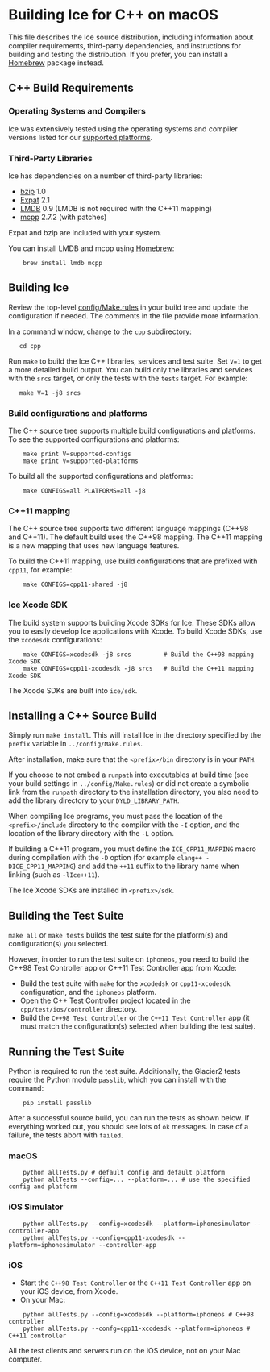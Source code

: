 # Building Ice for C++ on macOS

This file describes the Ice source distribution, including information about
compiler requirements, third-party dependencies, and instructions for building
and testing the distribution. If you prefer, you can install a [Homebrew][1]
package instead.

## C++ Build Requirements

### Operating Systems and Compilers

Ice was extensively tested using the operating systems and compiler versions
listed for our [supported platforms][2].

### Third-Party Libraries

Ice has dependencies on a number of third-party libraries:

 - [bzip][3] 1.0
 - [Expat][4] 2.1
 - [LMDB][5] 0.9 (LMDB is not required with the C++11 mapping)
 - [mcpp][6] 2.7.2 (with patches)

Expat and bzip are included with your system.

You can install LMDB and mcpp using [Homebrew][7]:
```
    brew install lmdb mcpp
```
## Building Ice

Review the top-level [config/Make.rules](../config/Make.rules) in your build
tree and update the configuration if needed. The comments in the file provide
more information.

In a command window, change to the `cpp` subdirectory:
```
   cd cpp
```
Run `make` to build the Ice C++ libraries, services and test suite. Set `V=1` to
get a more detailed build output. You can build only the libraries and services
with the `srcs` target, or only the tests with the `tests` target. For example:
```
   make V=1 -j8 srcs
```

### Build configurations and platforms

The C++ source tree supports multiple build configurations and platforms. To
see the supported configurations and platforms:
```
    make print V=supported-configs
    make print V=supported-platforms
```
To build all the supported configurations and platforms:
```
    make CONFIGS=all PLATFORMS=all -j8
```

### C++11 mapping

The C++ source tree supports two different language mappings (C++98 and C++11).
The default build uses the C++98 mapping. The C++11 mapping is a new mapping
that uses new language features.

To build the C++11 mapping, use build configurations that are prefixed with
`cpp11`, for example:
```
    make CONFIGS=cpp11-shared -j8
```
### Ice Xcode SDK

The build system supports building Xcode SDKs for Ice. These SDKs allow you to
easily develop Ice applications with Xcode. To build Xcode SDKs, use the
`xcodesdk` configurations:
```
    make CONFIGS=xcodesdk -j8 srcs         # Build the C++98 mapping Xcode SDK
    make CONFIGS=cpp11-xcodesdk -j8 srcs   # Build the C++11 mapping Xcode SDK
```
The Xcode SDKs are built into `ice/sdk`.

## Installing a C++ Source Build

Simply run `make install`. This will install Ice in the directory specified by
the `prefix` variable in `../config/Make.rules`.

After installation, make sure that the `<prefix>/bin` directory is in your
`PATH`.

If you choose to not embed a `runpath` into executables at build time (see your
build settings in `../config/Make.rules`) or did not create a symbolic link from
the `runpath` directory to the installation directory, you also need to add the
library directory to your `DYLD_LIBRARY_PATH`.

When compiling Ice programs, you must pass the location of the
`<prefix>/include` directory to the compiler with the `-I` option, and the
location of the library directory with the `-L` option.

If building a C++11 program, you must define the `ICE_CPP11_MAPPING` macro
during compilation with the `-D` option (for example `clang++
-DICE_CPP11_MAPPING`) and add the `++11` suffix to the library name when linking
(such as `-lIce++11`).

The Ice Xcode SDKs are installed in `<prefix>/sdk`.

## Building the Test Suite

`make all` or `make tests` builds the test suite for the platform(s) and
configuration(s) you selected.

However, in order to run the test suite on `iphoneos`, you need to build the
C++98 Test Controller app or C++11 Test Controller app from Xcode:
 - Build the test suite with `make` for the `xcodedsk` or `cpp11-xcodesdk`
 configuration, and the `iphoneos` platform.
 - Open the C++ Test Controller project located in the
 `cpp/test/ios/controller` directory.
 - Build the `C++98 Test Controller` or the `C++11 Test Controller` app (it must
 match the configuration(s) selected when building the test suite).

## Running the Test Suite

Python is required to run the test suite. Additionally, the Glacier2 tests
require the Python module `passlib`, which you can install with the command:
```
    pip install passlib
```
After a successful source build, you can run the tests as shown below. If
everything worked out, you should see lots of `ok` messages. In case of a
failure, the tests abort with `failed`.

### macOS
```
    python allTests.py # default config and default platform
    python allTests --config=... --platform=... # use the specified config and platform
```
### iOS Simulator
```
    python allTests.py --config=xcodesdk --platform=iphonesimulator --controller-app
    python allTests.py --config=cpp11-xcodesdk --platform=iphonesimulator --controller-app
```
### iOS
 - Start the `C++98 Test Controller` or the `C++11 Test Controller` app on your
 iOS device, from Xcode.
 - On your Mac:
```
    python allTests.py --config=xcodesdk --platform=iphoneos # C++98 controller
    python allTests.py --confg=cpp11-xcodesdk --platform=iphoneos # C++11 controller
```
 All the test clients and servers run on the iOS device, not on your Mac
 computer.

[1]: https://doc.zeroc.com/display/Rel/Using+the+macOS+Binary+Distribution+for+Ice+3.7.1
[2]: https://doc.zeroc.com/display/Rel/Supported+Platforms+for+Ice+3.7.1
[3]: http://bzip.org
[4]: https://libexpat.github.io
[5]: https://symas.com/lightning-memory-mapped-database/
[6]: https://github.com/zeroc-ice/mcpp
[7]: https://brew.sh
